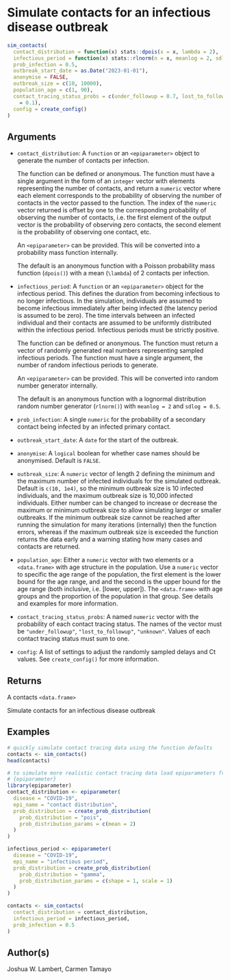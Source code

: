 # Simulate contacts for an infectious disease outbreak

```r
sim_contacts(
  contact_distribution = function(x) stats::dpois(x = x, lambda = 2),
  infectious_period = function(x) stats::rlnorm(n = x, meanlog = 2, sdlog = 0.5),
  prob_infection = 0.5,
  outbreak_start_date = as.Date("2023-01-01"),
  anonymise = FALSE,
  outbreak_size = c(10, 10000),
  population_age = c(1, 90),
  contact_tracing_status_probs = c(under_followup = 0.7, lost_to_followup = 0.2, unknown
    = 0.1),
  config = create_config()
)
```

## Arguments

- `contact_distribution`: A `function` or an `<epiparameter>` object to generate the number of contacts per infection.
    
    The function can be defined or anonymous. The function must have a single argument in the form of an `integer` vector with elements representing the number of contacts, and return a `numeric` vector where each element corresponds to the probability of observing the number of contacts in the vector passed to the function. The index of the `numeric` vector returned is offset by one to the corresponding probability of observing the number of contacts, i.e. the first element of the output vector is the probability of observing zero contacts, the second element is the probability of observing one contact, etc.
    
    An `<epiparameter>` can be provided. This will be converted into a probability mass function internally.
    
    The default is an anonymous function with a Poisson probability mass function (`dpois()`) with a mean (`\lambda`) of 2 contacts per infection.
- `infectious_period`: A `function` or an `<epiparameter>` object for the infectious period. This defines the duration from becoming infectious to no longer infectious. In the simulation, individuals are assumed to become infectious immediately after being infected (the latency period is assumed to be zero). The time intervals between an infected individual and their contacts are assumed to be uniformly distributed within the infectious period. Infectious periods must be strictly positive.
    
    The function can be defined or anonymous. The function must return a vector of randomly generated real numbers representing sampled infectious periods. The function must have a single argument, the number of random infectious periods to generate.
    
    An `<epiparameter>` can be provided. This will be converted into random number generator internally.
    
    The default is an anonymous function with a lognormal distribution random number generator (`rlnorm()`) with `meanlog = 2` and `sdlog = 0.5`.
- `prob_infection`: A single `numeric` for the probability of a secondary contact being infected by an infected primary contact.
- `outbreak_start_date`: A `date` for the start of the outbreak.
- `anonymise`: A `logical` boolean for whether case names should be anonymised. Default is `FALSE`.
- `outbreak_size`: A `numeric` vector of length 2 defining the minimum and the maximum number of infected individuals for the simulated outbreak. Default is `c(10, 1e4)`, so the minimum outbreak size is 10 infected individuals, and the maximum outbreak size is 10,000 infected individuals. Either number can be changed to increase or decrease the maximum or minimum outbreak size to allow simulating larger or smaller outbreaks. If the minimum outbreak size cannot be reached after running the simulation for many iterations (internally) then the function errors, whereas if the maximum outbreak size is exceeded the function returns the data early and a warning stating how many cases and contacts are returned.
- `population_age`: Either a `numeric` vector with two elements or a `<data.frame>` with age structure in the population. Use a `numeric` vector to specific the age range of the population, the first element is the lower bound for the age range, and and the second is the upper bound for the age range (both inclusive, i.e. [lower, upper]). The `<data.frame>` with age groups and the proportion of the population in that group. See details and examples for more information.
- `contact_tracing_status_probs`: A named `numeric` vector with the probability of each contact tracing status. The names of the vector must be `"under_followup"`, `"lost_to_followup"`, `"unknown"`. Values of each contact tracing status must sum to one.
- `config`: A list of settings to adjust the randomly sampled delays and Ct values. See `create_config()` for more information.

## Returns

A contacts `<data.frame>`

Simulate contacts for an infectious disease outbreak

## Examples

```r
# quickly simulate contact tracing data using the function defaults
contacts <- sim_contacts()
head(contacts)

# to simulate more realistic contact tracing data load epiparameters from
# {epiparameter}
library(epiparameter)
contact_distribution <- epiparameter(
  disease = "COVID-19",
  epi_name = "contact distribution",
  prob_distribution = create_prob_distribution(
    prob_distribution = "pois",
    prob_distribution_params = c(mean = 2)
  )
)

infectious_period <- epiparameter(
  disease = "COVID-19",
  epi_name = "infectious period",
  prob_distribution = create_prob_distribution(
    prob_distribution = "gamma",
    prob_distribution_params = c(shape = 1, scale = 1)
  )
)

contacts <- sim_contacts(
  contact_distribution = contact_distribution,
  infectious_period = infectious_period,
  prob_infection = 0.5
)
```

## Author(s)

Joshua W. Lambert, Carmen Tamayo
